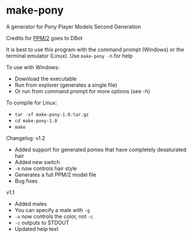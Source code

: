 # make-pony
A generator for Pony Player Models Second Generation

Credits for [PPM/2](https://git.dbot.serealia.ca/Ponyscape-open/PPM2) goes to DBot

It is best to use this program with the command prompt (Windows) or the terminal emulator (Linux).
Use `make-pony -h` for help

To use with Windows:
- Download the executable
- Run from explorer (generates a single file)
- Or run from command prompt for more options (see -h)

To compile for Linux:
- `tar -xf make-pony-1.0.tar.gz`
- `cd make-pony-1.0`
- `make`

Changelog:
v1.2
- Added support for generated ponies that have completely desaturated hair
- Added new switch
- `-k` now controls hair style
- Generates a full PPM/2 model file
- Bug fixes

v1.1
- Added males
- You can specify a male with `-g`
- `-x` now controls the color, not `-c`
- `-c` outputs to STDOUT
- Updated help text
